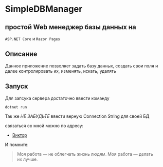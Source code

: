 # SimpleDBManager

## простой Web менеджер базы данных на  
```ASP.NET Core```
и
```Razor Pages```

## Описание

Данное приложение позволяет задать базу данных, создать свои поля 
и далее контролировать их, изменять, искать, удалять

## Запуск
Для запсука сервера достаточно ввести команду

```dotnet run```

Так же *_НЕ ЗАБУДЬТЕ_* ввести верную Connection String для своей БД


связаться со мной можно 
по адресу:
* [Виктор](https://t.me/Viktor_Rсрт)

И помните:
> Моя работа — не облегчать жизнь людям. Моя работа — делать их лучше.




